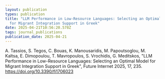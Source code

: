 ```yaml
---
layout: publication
types: publication
title: "LLM Performance in Low-Resource Languages: Selecting an Optimal Model
  for Migrant Integration Support in Greek"
date: 2025-04-21T10:56:20.578Z
tags: journal_publications
publication_date: 2025-04-21
---
```

<!--StartFragment -->

A. Tassios, S. Tegos, C. Bouas, K. Manousaridis, M. Papoutsoglou, M. Kaltsa, E. Dimopoulou, T. Mavropoulos, S. Vrochidis, G. Meditskos, "LLM Performance in Low-Resource Languages: Selecting an Optimal Model for Migrant Integration Support in Greek", Future Internet 2025, 17, 235. https://doi.org/10.3390/fi1706023

<!--EndFragment -->